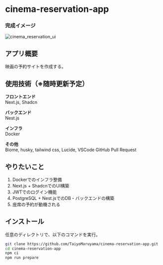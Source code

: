 # cinema-reservation-app
### 完成イメージ
![cinema_reservation_ui](https://github.com/user-attachments/assets/687ff2e7-2375-43bd-b2fd-3aa6fd6877e9)

## アプリ概要

映画の予約サイトを作成する。


## 使用技術（※随時更新予定）

**フロントエンド**<br>
Next.js, Shadcn

**バックエンド**<br>
Nest.js

**インフラ**<br>
Docker

**その他**<br>
Biome, husky, tailwind css, Lucide, VSCode GitHub Pull Request


## やりたいこと

1. Dockerでのインフラ整備
2. Next.js + ShadcnでのUI構築
3. JWTでのログイン機能
4. PostgreSQL + Nest.jsでのDB・バックエンドの構築
5. 座席の予約が動機される

## インストール

任意のディレクトリで、以下のコマンドを実行。
```sh
git clone https://github.com/TaiyoMaruyama/cinema-reservation-app.git
cd cinema-reservation-app
npm ci
npm run prepare
```
